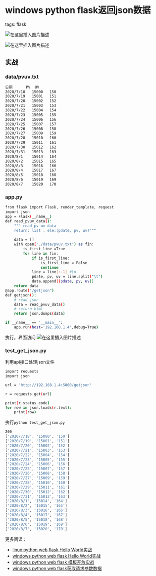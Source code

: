 #  windows python flask返回json数据
tags: flask
<!--  catalog: ~flask 返回 json~ -->

![在这里插入图片描述](https://img-blog.csdnimg.cn/501d01259317413291275262667dd1e4.png)




![在这里插入图片描述](https://img-blog.csdnimg.cn/20200718144252758.jpg?x-oss-process=image/watermark,type_ZmFuZ3poZW5naGVpdGk,shadow_10,text_aHR0cHM6Ly9ibG9nLmNzZG4ubmV0L3hpeGloYWhhbGVsZWhlaGU=,size_16,color_FFFFFF,t_70)

## 实战
### data/pvuv.txt

```bash
日期  	PV	UV
2020/7/18	15000	150
2020/7/19	15001	151
2020/7/20	15002	152
2020/7/21	15003	153
2020/7/22	15004	154
2020/7/23	15005	155
2020/7/24	15006	156
2020/7/25	15007	157
2020/7/26	15008	158
2020/7/27	15009	159
2020/7/28	15010	160
2020/7/29	15011	161
2020/7/30	15012	162
2020/7/31	15013	163
2020/8/1	15014	164
2020/8/2	15015	165
2020/8/3	15016	166
2020/8/4	15017	167
2020/8/5	15018	168
2020/8/6	15019	169
2020/8/7	15020	170
```
### app.py

```bash
from flask import Flask, render_template, request
import json
app = Flask(__name__)
def read_pvuv_data():
    """ read pv uv data
    return: list , ele:(pdate, pv, uv)"""
    
    data = []
    with open("./data/pvuv.txt") as fin:
        is_first_line =True
        for line in fin:
            if is_first_line:
                is_first_line = False
                continue
            line = line[:-1] #\n
            pdate, pv, uv = line.split("\t")
            data.append((pdate, pv, uv))
    return data
@app.route("/getjson")
def getjson():
    # read json
    data = read_pvuv_data()
    # return html
    return json.dumps(data)

if __name__ == '__main__':
    app.run(host='192.168.1.4',debug=True)
```
执行，界面访问
![在这里插入图片描述](https://img-blog.csdnimg.cn/20200718143904522.png?x-oss-process=image/watermark,type_ZmFuZ3poZW5naGVpdGk,shadow_10,text_aHR0cHM6Ly9ibG9nLmNzZG4ubmV0L3hpeGloYWhhbGVsZWhlaGU=,size_16,color_FFFFFF,t_70)

### test_get_json.py
利用api接口处理json文件
```bash
import requests
import json

url = "http://192.168.1.4:5000/getjson"

r = requests.get(url)

print(r.status_code)
for row in json.loads(r.text):
    print(row)
```
执行`python test_get_json.py`

```bash
200
['2020/7/18', '15000', '150']
['2020/7/19', '15001', '151']
['2020/7/20', '15002', '152']
['2020/7/21', '15003', '153']
['2020/7/22', '15004', '154']
['2020/7/23', '15005', '155']
['2020/7/24', '15006', '156']
['2020/7/25', '15007', '157']
['2020/7/26', '15008', '158']
['2020/7/27', '15009', '159']
['2020/7/28', '15010', '160']
['2020/7/29', '15011', '161']
['2020/7/30', '15012', '162']
['2020/7/31', '15013', '163']
['2020/8/1', '15014', '164']
['2020/8/2', '15015', '165']
['2020/8/3', '15016', '166']
['2020/8/4', '15017', '167']
['2020/8/5', '15018', '168']
['2020/8/6', '15019', '169']
['2020/8/7', '15020', '170']
```

更多阅读：

 - [linux python web flask Hello World实战](https://blog.csdn.net/xixihahalelehehe/article/details/106111115?ops_request_misc=%257B%2522request%255Fid%2522%253A%2522164017965816780265478768%2522%252C%2522scm%2522%253A%252220140713.130102334.pc%255Fblog.%2522%257D&request_id=164017965816780265478768&biz_id=0&utm_medium=distribute.pc_search_result.none-task-blog-2~blog~first_rank_ecpm_v1~rank_v31_ecpm-9-106111115.nonecase&utm_term=flask&spm=1018.2226.3001.4450)
 - [windows python web flask Hello World实战](https://ghostwritten.blog.csdn.net/article/details/106864137)
 - [windows python web flask 模板开放实战](https://ghostwritten.blog.csdn.net/article/details/106889489)
 - [windows python web flask获取请求参数数据](https://ghostwritten.blog.csdn.net/article/details/106888653)

